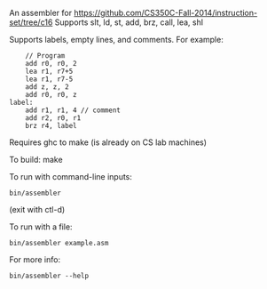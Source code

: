 An assembler for https://github.com/CS350C-Fall-2014/instruction-set/tree/c16
Supports slt, ld, st, add, brz, call, lea, shl

Supports labels, empty lines, and comments.
For example:
```
    // Program
    add r0, r0, 2
    lea r1, r7+5
    lea r1, r7-5
    add z, z, 2
    add r0, r0, z
label:
    add r1, r1, 4 // comment
    add r2, r0, r1   
    brz r4, label
```

Requires ghc to make (is already on CS lab machines)

To build:
make

To run with command-line inputs:
```
bin/assembler
```
(exit with ctl-d)

To run with a file:
```
bin/assembler example.asm
```

For more info:
```
bin/assembler --help
```


